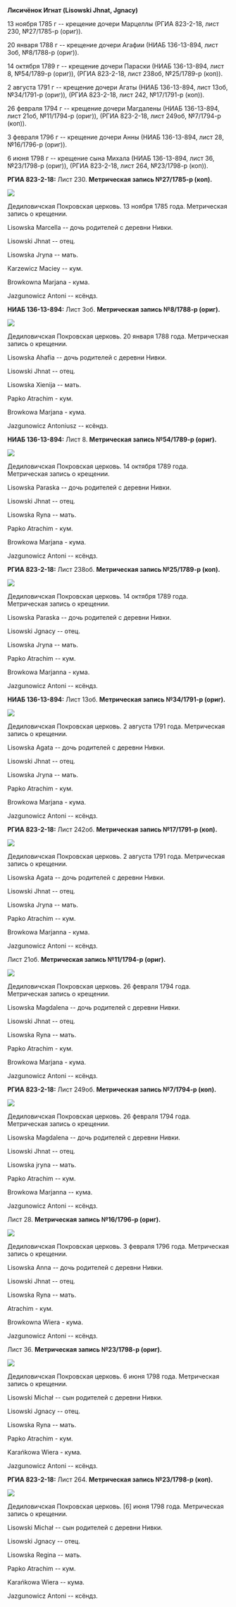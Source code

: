 **Лисичёнок Игнат (Lisowski Jhnat, Jgnacy)**

13 ноября 1785 г -- крещение дочери Марцеллы (РГИА 823-2-18, лист 230,
№27/1785-р (ориг)).

20 января 1788 г -- крещение дочери Агафии (НИАБ 136-13-894, лист 3об,
№8/1788-р (ориг)).

14 октября 1789 г -- крещение дочери Параски (НИАБ 136-13-894, лист 8,
№54/1789-р (ориг)), (РГИА 823-2-18, лист 238об, №25/1789-р (коп)).

2 августа 1791 г -- крещение дочери Агаты (НИАБ 136-13-894, лист 13об,
№34/1791-р (ориг)), (РГИА 823-2-18, лист 242, №17/1791-р (коп)).

26 февраля 1794 г -- крещение дочери Магдалены (НИАБ 136-13-894, лист
21об, №11/1794-р (ориг)), (РГИА 823-2-18, лист 249об, №7/1794-р (коп)).

3 февраля 1796 г -- крещение дочери Анны (НИАБ 136-13-894, лист 28,
№16/1796-р (ориг)).

6 июня 1798 г -- крещение сына Михала (НИАБ 136-13-894, лист 36,
№23/1798-р (ориг)), (РГИА 823-2-18, лист 264, №23/1798-р (коп)).

**РГИА 823-2-18:** Лист 230. **Метрическая запись №27/1785-р (коп).**

![](./media/bc172d2a497b97a339cf208972e227ddd0f4af15.png)

Дедиловичская Покровская церковь. 13 ноября 1785 года. Метрическая
запись о крещении.

Lisowska Marcella -- дочь родителей с деревни Нивки.

Lisowski Jhnat -- отец.

Lisowska Jryna -- мать.

Karzewicz Maciey -- кум.

Browkowna Marjana - кума.

Jazgunowicz Antoni -- ксёндз.

**НИАБ 136-13-894:** Лист 3об. **Метрическая запись №8/1788-р (ориг).**

![](./media/9a6af631f562b92feb782f929887ce2ca5cb05dc.png)

Дедиловичская Покровская церковь. 20 января 1788 года. Метрическая
запись о крещении.

Lisowska Ahafia -- дочь родителей с деревни Нивки.

Lisowski Jhnat -- отец.

Lisowska Xienija -- мать.

Papko Atrachim - кум.

Browkowa Marjana - кума.

Jazgunowicz Antoniusz -- ксёндз.

**НИАБ 136-13-894:** Лист 8. **Метрическая запись №54/1789-р (ориг).**

![](./media/653774d6e76f6dda21c5e49e932fba382f05f5d4.png)

Дедиловичская Покровская церковь. 14 октября 1789 года. Метрическая
запись о крещении.

Lisowska Paraska -- дочь родителей с деревни Нивки.

Lisowski Jhnat -- отец.

Lisowska Ryna -- мать.

Papko Atrachim - кум.

Browkowa Marjana - кума.

Jazgunowicz Antoni -- ксёндз.

**РГИА 823-2-18:** Лист 238об. **Метрическая запись №25/1789-р (коп).**

![](./media/9addc05b3723ea4c64f944ba5fe8d1e6a5fd59fe.png)

Дедиловичская Покровская церковь. 14 октября 1789 года. Метрическая
запись о крещении.

Lisowska Paraska -- дочь родителей с деревни Нивки.

Lisowski Jgnacy -- отец.

Lisowska Jryna -- мать.

Papko Atrachim -- кум.

Browkowa Marjanna - кума.

Jazgunowicz Antoni -- ксёндз.

**НИАБ 136-13-894:** Лист 13об. **Метрическая запись №34/1791-р
(ориг).**

![](./media/a91279ef8ac847bf501e552f0a0c5b42b92e8575.png)

Дедиловичская Покровская церковь. 2 августа 1791 года. Метрическая
запись о крещении.

Lisowska Agata -- дочь родителей с деревни Нивки.

Lisowski Jhnat -- отец.

Lisowska Jryna -- мать.

Papko Atrachim - кум.

Browkowa Marjana - кума.

Jazgunowicz Antoni -- ксёндз.

**РГИА 823-2-18:** Лист 242об. **Метрическая запись №17/1791-р (коп).**

![](./media/8a58523040cde8c892c3caca94aa6b0834c93150.png)

Дедиловичская Покровская церковь. 2 августа 1791 года. Метрическая
запись о крещении.

Lisowska Agata -- дочь родителей с деревни Нивки.

Lisowski Jhnat -- отец.

Lisowska Jryna -- мать.

Papko Atrachim -- кум.

Browkowa Marjanna - кума.

Jazgunowicz Antoni -- ксёндз.

Лист 21об. **Метрическая запись №11/1794-р (ориг).**

![](./media/6dad8de4858991fa26f3dfaf37003394a697763a.png)

Дедиловичская Покровская церковь. 26 февраля 1794 года. Метрическая
запись о крещении.

Lisowska Magdalena -- дочь родителей с деревни Нивки.

Lisowski Jhnat -- отец.

Lisowska Ryna -- мать.

Papko Atrachim - кум.

Browkowa Marjana - кума.

Jazgunowicz Antoni -- ксёндз.

**РГИА 823-2-18:** Лист 249об. **Метрическая запись №7/1794-р (коп).**

![](./media/22e614c3be42ba1e0e1d0efc4bf8e90782d92796.png)

Дедиловичская Покровская церковь. 26 февраля 1794 года. Метрическая
запись о крещении.

Lisowska Magdalena -- дочь родителей с деревни Нивки.

Lisowski Jhnat -- отец.

Lisowska jryna -- мать.

Papko Atrachim -- кум.

Browkowa Marjanna -- кума.

Jazgunowicz Antoni -- ксёндз.

Лист 28. **Метрическая запись №16/1796-р (ориг).**

![](./media/349ec3bf92ccca0942d34d9d0187a35591ded377.png)

Дедиловичская Покровская церковь. 3 февраля 1796 года. Метрическая
запись о крещении.

Lisowska Anna -- дочь родителей с деревни Нивки.

Lisowski Jhnat -- отец.

Lisowska Ryna -- мать.

Atrachim - кум.

Browkowna Wiera - кума.

Jazgunowicz Antoni -- ксёндз.

Лист 36. **Метрическая запись №23/1798-р (ориг).**

![](./media/d94d0c1a1cd14a076be28b08cb1d8df14da97804.png)

Дедиловичская Покровская церковь. 6 июня 1798 года. Метрическая запись о
крещении.

Lisowski Michał -- сын родителей с деревни Нивки.

Lisowski Jgnacy -- отец.

Lisowska Ryna -- мать.

Papko Atrachim - кум.

Karańkowa Wiera - кума.

Jazgunowicz Antoni -- ксёндз.

**РГИА 823-2-18:** Лист 264. **Метрическая запись №23/1798-р (коп).**

![](./media/b527cdfffa52e7070e22fc3757f34faa65e5dd7c.png)

Дедиловичская Покровская церковь. \[6\] июня 1798 года. Метрическая
запись о крещении.

Lisowski Michał -- сын родителей с деревни Нивки.

Lisowski Jgnacy -- отец.

Lisowska Regina -- мать.

Papko Atrachim -- кум.

Karańkowa Wiera -- кума.

Jazgunowicz Antoni -- ксёндз.
